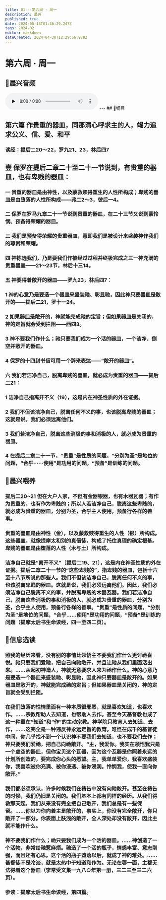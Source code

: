 ```yaml
---
title: 01---第六周 · 周一
description: 晨兴
published: true
date: 2024-05-13T01:36:29.247Z
tags: 2024-02
editor: markdown
dateCreated: 2024-04-30T12:29:56.970Z
---
```


# 第六周 · 周一
## 🎵晨兴音频
<audio id="audio" controls="" preload="none">
      <source id="mp3" src="/2024-02/week6/week6day1.mp3">
</audio>
---
## 📖纲目

## 第六篇   作贵重的器皿，同那清心呼求主的人，竭力追求公义、信、爱、和平

### 读经：提后二20～22，罗九21、23，林后四7

## 壹   保罗在提后二章二十至二十一节说到，有贵重的器皿，也有卑贱的器皿：

### 一   贵重的器皿是由神性，以及蒙救赎得重生的人性所构成；卑贱的器皿是由堕落的人性所构成——弗二2～3，彼后一4。

### 二   保罗在罗马九章二十一节说到贵重的器皿，在二十三节又说到蒙怜悯、预备得荣耀的器皿。

### 三   我们是预备得荣耀的贵重器皿，意即我们是被设计来盛装神作我们的尊贵和荣耀。

### 四   神拣选我们，乃是要我们作被经过过程并终极完成之三一神充满的贵重器皿——21～23节，林后十三14。

### 五   神要得着敞开的器皿——罗九23，林后四7：

### 1   神的心意乃是要造一个器皿来盛装祂、彰显祂，因此神只要器皿是敞开的——提后二21，罗十一24。

### 2   如果器皿是敞开的，神就能完成祂的定旨；但如果器皿是关闭的，神的定旨就会受到拦阻——西四3。

### 3   神不要我们作什么；祂只要我们成为一个活的器皿，一个洁净、倒空并敞开的器皿。

### 4   保罗的十四封书信可用一个辞来表达——“敞开的器皿”。

### 六   我们若洁净自己，脱离卑贱的器皿，就必成为贵重的器皿——提后二21：

### 1   洁净自己指离开不义（19），这是内在神圣性质的外在证据。

### 2   我们不但该洁净自己，脱离任何不义的事，也该脱离卑贱的器皿；这就是说，我们必须远离他们。

### 3   我们若洁净自己，脱离这些消极的事和消极的人，就必成为贵重的器皿。

### 4   在提后二章二十一节，“贵重”是性质的问题，“分别为圣”是地位的问题，“合乎······使用”是功用的问题，“预备”是训练的问题。

## 📖晨兴喂养

### **提后二20~21**    **但在大户人家，不但有金器银器，也有木器瓦器；有作为贵重的，也有作为卑贱的；所以人若洁净自己，脱离这些卑贱的，就必成为贵重的器皿，分别为圣，合乎主人使用，预备行各样的善事。**

### 贵重的器皿是由神性（金），以及蒙救赎得重生的人性（银）所构成。这些器皿，就像提摩太和别的真信徒，构成了托住真理的确定根基。卑贱的器皿是由堕落的人性（木与土）所构成。

### 洁净自己就是“离开不义”〔提后二19、21〕，这是内在神圣性质的外在证据。提后二章二十一节的“这些卑贱的”，指卑贱的器皿，包括十六至十八节所说的那些人。我们不但该洁净自己，脱离任何不义的事，也该脱离卑贱的器皿。这就是说，我们必须远离他们。因此，我们必须洁净自己脱离不义的事，并脱离卑贱的木器瓦器。我们若洁净自己，脱离这些消极的事和消极的人，就必成为贵重的器皿，分别为圣，合乎主人使用，预备行各样的善事。“贵重”是性质的问题，“分别为圣”是地位的问题，“合乎……使用”是功用的问题，“预备”是训练的问题（提摩太后书生命读经，四一至四二页）。

## 📖信息选读

### 照我的经历来看，没有别的事情比领悟主不要我们作什么更讨祂喜悦。祂只要我们爱祂，把自己向祂敞开，并且让祂从我们里面活出来。……从起初神造人，神就无意要求人来为祂作什么。神的心意乃是要造一个器皿来盛装祂、彰显祂，因此神只要器皿是敞开的。如果器皿是敞开的，神就能完成祂的定旨；但如果器皿是关闭的，神的定旨就会受到拦阻。

### 在我们堕落的性情里面有一种本质很邪恶，就是喜欢知道，也喜欢作。……宗教帮助人去知道，也帮助人去作。甚至今天基督教也成了这一种重在“知道”和“作”的主动宗教。神学院只教育人去知道、去作，……这完全是一种违反神永远定旨的教育。难怪在成千的基督徒中间，你几乎找不到一个认识神不要我们去知道，也不要我们去作；神只要我们爱祂，把自己向祂敞开。“主，我爱你。我实在领悟我只是一个虚空的器皿，但你宝贝这个瓦器，因为这个瓦器是你照着永远的计划所创造的，要完成你心头的愿望。主，我单单爱你，我喜欢盛装你，我喜欢被你充满、被你浸透、被你浸润。怜悯我，使我一直向你敞开。”

### 我们都必须承认，许多时候我们在祷告中没有向祂敞开。甚至在祷告的时候，我们仍旧是关闭的。我们基本上都有同样的经历。从我们得救那天起，我们从来没有完全把自己敞开，我们总是有一些保留。……你以为你向着主是敞开的，事实上，你没有完全敞开，你只敞开了一部分。你表面上肤浅的敞开，全人深处却没有敞开，因此主就不能作什么。

### 神不要我们作什么；祂只要我们成为一个活的器皿。……神创造了一个活物，非常给祂惹麻烦。祂造了一个活的瓶子，情感丰富、意志刚强，而且还有心思。这个活的瓶子堕落以后，就成了神的难处。……基督徒不是冷淡，就是太热中于知道和作为。无论在哪一面，主都无法得着这个器皿（李常受文集一九八○年第一册，三二三至三二六页）。

### 参读：提摩太后书生命读经，第四篇。
<!-- Google tag (gtag.js) -->
<script async src="https://www.googletagmanager.com/gtag/js?id=G-1P8709Z16T"></script>
<script>
  window.dataLayer = window.dataLayer || [];
  function gtag(){dataLayer.push(arguments);}
  gtag('js', new Date());

  gtag('config', 'G-1P8709Z16T');
</script>